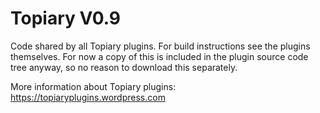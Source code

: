 # Topiary V0.9
Code shared by all Topiary plugins.  For build instructions see the plugins themselves.  For now a copy of this is included in the plugin source code tree anyway, so no reason to download this separately.

More information about Topiary plugins: https://topiaryplugins.wordpress.com
